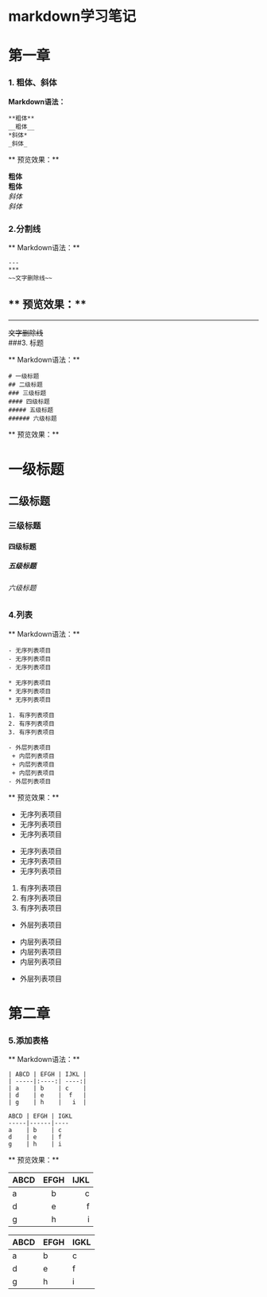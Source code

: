 # markdown学习笔记

# 第一章

### 1. 粗体、斜体
**Markdown语法：**  


	**粗体**  
	__粗体__  
	*斜体*  
	_斜体_   



** 预览效果：**  

**粗体**  
__粗体__  
*斜体*  
_斜体_  
### 2.分割线   
** Markdown语法：**  


	---
	***
	~~文字删除线~~  


** 预览效果：**    
---
***
~~文字删除线~~  
###3. 标题

** Markdown语法：**  

	# 一级标题  
	## 二级标题  
	### 三级标题  
	#### 四级标题  
	##### 五级标题  
	###### 六级标题  


** 预览效果：**

# 一级标题  
## 二级标题  
### 三级标题  
#### 四级标题  
##### 五级标题  
###### 六级标题  
 
### 4.列表
** Markdown语法：**  

	- 无序列表项目  
	- 无序列表项目  
	- 无序列表项目      

	* 无序列表项目       
	* 无序列表项目    
	* 无序列表项目    

	1. 有序列表项目  
	2. 有序列表项目  
	3. 有序列表项目  

	- 外层列表项目  
	 + 内层列表项目  
	 + 内层列表项目  
	 + 内层列表项目  
	- 外层列表项目  

** 预览效果：**    
- 无序列表项目
- 无序列表项目
- 无序列表项目

* 无序列表项目
* 无序列表项目
* 无序列表项目

1. 有序列表项目
2. 有序列表项目
3. 有序列表项目

- 外层列表项目
 + 内层列表项目
 + 内层列表项目
 + 内层列表项目
- 外层列表项目
# 第二章
### 5.添加表格
** Markdown语法：**  

	| ABCD | EFGH | IJKL |
	| -----|:----:| ----:|
	| a    | b    | c    |
	| d    | e    |  f   |
	| g    | h    |   i  |

	ABCD | EFGH | IGKL
	-----|------|----
	a    | b    | c
	d    | e    | f
	g    | h    | i

** 预览效果：**    

| ABCD | EFGH | IJKL |
| -----|:----:| ----:|
| a    | b    | c    |
| d    | e    |  f   |
| g    | h    |   i  |

ABCD | EFGH | IGKL
-----|------|----
a    | b    | c
d    | e    | f
g    | h    | i
